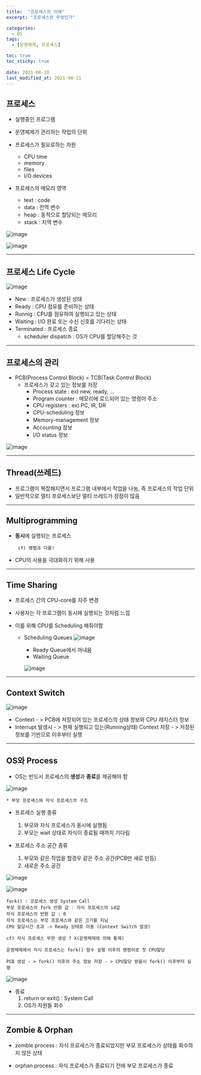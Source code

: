 ```yaml
---
title:  "프로세스의 이해"
excerpt: "프로세스란 무엇인가"

categories:
  - OS
tags:
  - [운영체제, 프로세스]

toc: true
toc_sticky: true
 
date: 2021-08-10
last_modified_at: 2021-08-11
---
```


## 프로세스
* 실행중인 프로그램
* 운영체제가 관리하는 작업의 단위
* 프로세스가 필요로하는 자원
    * CPU time
    * memory
    * files
    * I/O devices

* 프로세스의 메모리 영역
    
    * text : code
    * data : 전역 변수
    * heap : 동적으로 할당되는 메모리
    * stack : 지역 변수

![image](https://user-images.githubusercontent.com/70308853/128862032-26c041d4-acaa-4ea6-889d-af7a58e864f5.png)

![image](https://user-images.githubusercontent.com/70308853/128863075-56dcc15e-5385-44ef-a3fb-090009baee62.png)

___
## **프로세스 Life Cycle**

![image](https://user-images.githubusercontent.com/70308853/128863477-11b6331b-f303-4235-9e8d-558482212e97.png)

* New : 프로세스가 생성된 상태
* Ready : CPU 점유를 준비하는 상태
* Runnig : CPU를 점유하여 실행되고 있는 상태
* Waiting : I/O 완료 또는 수신 신호를 기다리는 상태
* Terminated : 프로세스 종료
    * scheduler dispatch : OS가 CPU를 할당해주는 것

___
## 프로세스의 관리
* PCB(Process Control Block) = TCB(Task Control Block)
    * 프로세스가 갖고 있는 정보를 저장
        * Process state : ex) new, ready, ...
        * Program counter : 메모리에 로드되어 있는 명령어 주소
        * CPU registers : ex) PC, IR, DR
        * CPU-scheduling 정보 
        * Memory-management 정보
        * Accounting 정보 
        * I/O status 정보

![image](https://user-images.githubusercontent.com/70308853/128986625-6a83a83b-e722-4d9a-b21a-95a648578437.png)

___
## Thread(쓰레드)
* 프로그램이 복잡해지면서 프로그램 내부에서 작업을 나눔, 즉 프로세스의 작업 단위
* 일반적으로 멀티 프로세스보단 멀티 쓰레드가 장점이 많음

___
## Multiprogramming
* **동시**에 실행되는 프로세스

       cf) 병렬과 다름!
* CPU의 사용을 극대화하기 위해 사용

___
## Time Sharing
* 프로세스 간의 CPU-core를 자주 변경
* 사용자는 각 프로그램이 동시에 실행되는 것처럼 느낌 
* 이를 위해 CPU를 Scheduling 해줘야함
  
  * Scheduling Queues
  ![image](https://user-images.githubusercontent.com/70308853/129000611-43c27bc1-e67b-4900-ae77-732c3a922e3b.png)
    * Ready Queue에서 꺼내옴
    * Waiting Queue 

    ![image](https://user-images.githubusercontent.com/70308853/129001354-6c87e6ce-c674-48b4-a8eb-26775411e34b.png)

___
## Context Switch
![image](https://user-images.githubusercontent.com/70308853/129015300-c9bae333-7cf0-4920-a99e-18e978b06cfd.png)

* Context - > PCB에 저장되어 있는 프로세스의 상태 정보와 CPU 레지스터 정보
* Interrupt 발생시 - > 현재 실행되고 있는(Running상태) Context 저장 - > 저장된 정보를 기반으로 이후부터 실행

___
## OS와 Process
* OS는 반드시 프로세스의 **생성**과 **종료**를 제공해야 함

![image](https://user-images.githubusercontent.com/70308853/129022305-6c692fbe-6089-4116-b1ef-3fb81185ab0d.png)

    * 부모 프로세스와 자식 프로세스의 구조


* 프로세스 실행 종류
  
  1. 부모와 자식 프로세스가 동시에 실행됨
  2. 부모는 wait 상태로 자식이 종료될 때까지 기다림

* 프로세스 주소 공간 종류

  1. 부모와 같은 작업을 할경우 같은 주소 공간(PCB만 새로 만듬)
  2. 새로운 주소 공간

    
![image](https://user-images.githubusercontent.com/70308853/129023894-1286606c-363b-47eb-b7da-3faaef21c549.png)

![image](https://user-images.githubusercontent.com/70308853/129024206-8a105782-2327-4d64-9217-79315dc07543.png)

```
fork() : 프로세스 생성 System Call
부모 프로세스의 fork 반환 값 : 자식 프로세스의 id값
자식 프로세스의 반환 값 : 0
자식 프로세스는 부모 프로세스와 같은 크기를 지님
CPU 할당시간 초과 -> Ready 상태로 이동 (Context Switch 발생)

cf) 자식 프로세스 무한 생성 ? X(운영체제에 의해 통제)

운영체제에서 자식 프로세스는 fork() 함수 실행 이후의 명령어로 첫 CPU할당

PCB 생성 - > fork() 이후의 주소 정보 저장 - > CPU할당 받을시 fork() 이후부터 실행

```

![image](https://user-images.githubusercontent.com/70308853/129025976-fe6b86c1-322f-4a41-9527-28065194f482.png)

* 종료
  1. return or exit() : System Call
  2. OS가 자원들 회수

___
## Zombie & Orphan
* zombie process : 자식 프로세스가 종료되었지만 부모 프로세스가 상태를 회수하지 않은 상태

* orphan process : 자식 프로세스가 종료되기 전에 부모 프로세스가 종료